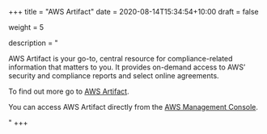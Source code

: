 +++
title = "AWS Artifact"
date =  2020-08-14T15:34:54+10:00
draft = false

weight = 5

description = "<p>AWS Artifact is your go-to, central resource for compliance-related information that matters to you. It provides on-demand access to AWS’ security and compliance reports and select online agreements.</p><p>To find out more go to <a href='https://aws.amazon.com/artifact/' target='_blank'>AWS Artifact</a>.</p><p>You can access AWS Artifact directly from the <a href='https://console.aws.amazon.com/artifact' target='_blank'>AWS Management Console</a>.</p>"
+++
